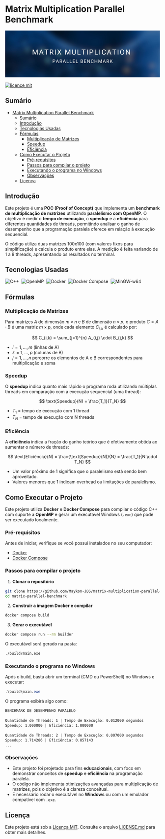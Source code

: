# Matrix Multiplication Parallel Benchmark

![Foto de Capa](assets/imgs/foto-de-capa.jpg)

[![licence mit](https://img.shields.io/badge/licence-MIT-blue.svg)](./LICENSE)

## Sumário
- [Matrix Multiplication Parallel Benchmark](#matrix-multiplication-parallel-benchmark)
  - [Sumário](#sumário)
  - [Introdução](#introdução)
  - [Tecnologias Usadas](#tecnologias-usadas)
  - [Fórmulas](#fórmulas)
    - [Multiplicação de Matrizes](#multiplicação-de-matrizes)
    - [Speedup](#speedup)
    - [Eficiência](#eficiência)
  - [Como Executar o Projeto](#como-executar-o-projeto)
    - [Pré-requisitos](#pré-requisitos)
    - [Passos para compilar o projeto](#passos-para-compilar-o-projeto)
    - [Executando o programa no Windows](#executando-o-programa-no-windows)
    - [Observações](#observações)
  - [Licença](#licença)

## Introdução

Este projeto é uma **POC (Proof of Concept)** que implementa um **benchmark de multiplicação de matrizes** utilizando **paralelismo com OpenMP**.
O objetivo é medir o **tempo de execução**, o **speedup** e a **eficiência** para diferentes quantidades de threads, permitindo analisar o ganho de desempenho que a programação paralela oferece em relação à execução sequencial.

O código utiliza duas matrizes 100x100 (com valores fixos para simplificação) e calcula o produto entre elas.
A medição é feita variando de 1 a 8 threads, apresentando os resultados no terminal.

## Tecnologias Usadas
![C++](https://img.shields.io/badge/C%2B%2B-00599C?style=for-the-badge&logo=c%2B%2B&logoColor=white)&nbsp;
![OpenMP](https://img.shields.io/badge/OpenMP-00599C?style=for-the-badge)&nbsp;
![Docker](https://img.shields.io/badge/Docker-2CA5E0?style=for-the-badge&logo=docker&logoColor=white)&nbsp;
![Docker Compose](https://img.shields.io/badge/Docker_Compose-2496ED?style=for-the-badge&logo=docker&logoColor=white)&nbsp;
![MinGW-w64](https://img.shields.io/badge/MinGW--w64-004880?style=for-the-badge)&nbsp;

## Fórmulas

### Multiplicação de Matrizes
Para matrizes $A$ de dimensão $m \times n$ e $B$ de dimensão $n \times p$, o produto $C = A \cdot B$ é uma matriz $m \times p$, onde cada elemento $C_{i,k}$ é calculado por:

$$
C_{i,k} = \sum_{j=1}^{n} A_{i,j} \cdot B_{j,k}
$$

- $i = 1, \dots, m$ (linhas de A)
- $k = 1, \dots, p$ (colunas de B)
- $j = 1, \dots, n$ percorre os elementos de A e B correspondentes para multiplicação e soma

### Speedup
O **speedup** indica quanto mais rápido o programa roda utilizando múltiplas threads em comparação com a execução sequencial (uma thread):

$$
\text{Speedup}(N) = \frac{T_1}{T_N}
$$

- $T_1$ = tempo de execução com 1 thread
- $T_N$ = tempo de execução com N threads

### Eficiência
A **eficiência** indica a fração do ganho teórico que é efetivamente obtida ao aumentar o número de threads:

$$
\text{Eficiência}(N) = \frac{\text{Speedup}(N)}{N} = \frac{T_1}{N \cdot T_N}
$$

- Um valor próximo de 1 significa que o paralelismo está sendo bem aproveitado.
- Valores menores que 1 indicam overhead ou limitações de paralelismo.

## Como Executar o Projeto

Este projeto utiliza **Docker** e **Docker Compose** para compilar o código C++ com suporte a **OpenMP** e gerar um executável Windows (`.exe`) que pode ser executado localmente.

### Pré-requisitos

Antes de iniciar, verifique se você possui instalados no seu computador:

- [Docker](https://www.docker.com/get-started)
- [Docker Compose](https://docs.docker.com/compose/install/)

### Passos para compilar o projeto

1. **Clonar o repositório**
```bash
git clone https://github.com/Maykon-JDS/matrix-multiplication-parallel-benchmark.git
cd matrix-parallel-benchmark
````

2. **Construir a imagem Docker e compilar**

```bash
docker compose build
```

3. **Gerar o executável**

```bash
docker compose run --rm builder
```

O executável será gerado na pasta:

```sh
./build/main.exe
```

### Executando o programa no Windows

Após o build, basta abrir um terminal (CMD ou PowerShell) no Windows e executar:

```powershell
.\build\main.exe
```

O programa exibirá algo como:

```
BENCHMARK DE DESEMPENHO PARALELO

Quantidade de Threads: 1 | Tempo de Execução: 0.012000 segundos
Speedup: 1.000000 | Eficiência: 1.000000

Quantidade de Threads: 2 | Tempo de Execução: 0.007000 segundos
Speedup: 1.714286 | Eficiência: 0.857143
...
```

### Observações

* Este projeto foi projetado para fins **educacionais**, com foco em demonstrar conceitos de **speedup** e **eficiência** na programação paralela.
* O código não implementa otimizações avançadas para multiplicação de matrizes, pois o objetivo é a clareza conceitual.
* É necessário rodar o executável no **Windows** ou com um emulador compatível com `.exe`.

## Licença

Este projeto está sob a [Licença MIT](./LICENSE). Consulte o arquivo [LICENSE.md](LICENSE.md) para obter mais detalhes.